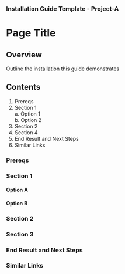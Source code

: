 ### Installation Guide Template - Project-A


# Page Title

## Overview
Outline the installation this guide demonstrates

## Contents
1. Prereqs
2. Section 1  
    a. Option 1  
    b. Option 2  
3. Section 2
4. Section 4
5. End Result and Next Steps
6. Similar Links

### Prereqs

### Section 1

#### Option A

#### Option B

### Section 2

### Section 3

### End Result and Next Steps

### Similar Links